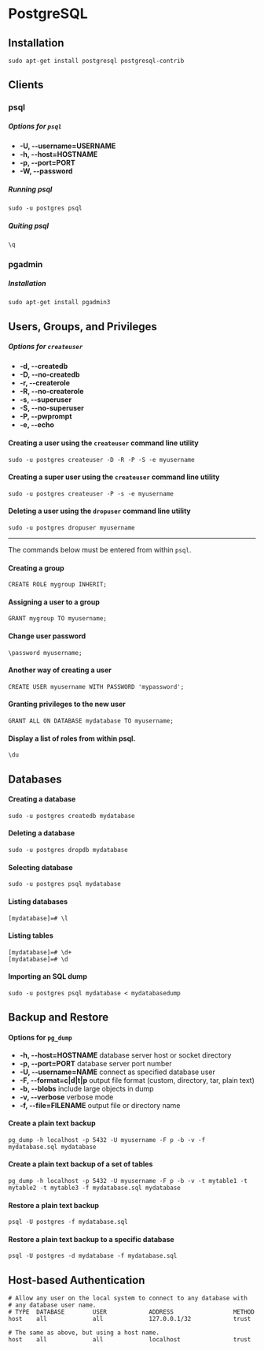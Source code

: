 PostgreSQL
==========


Installation
--------------------------------------------------
`sudo apt-get install postgresql postgresql-contrib`


Clients
--------------------------------------------------

### psql

##### Options for `psql`
*   **-U, --username=USERNAME**
*   **-h, --host=HOSTNAME**
*   **-p, --port=PORT**
*   **-W, --password**

##### Running psql
`sudo -u postgres psql`

##### Quiting psql
`\q`


### pgadmin

##### Installation
`sudo apt-get install pgadmin3`


Users, Groups, and Privileges
--------------------------------------------------

##### Options for `createuser`
*   **-d, --createdb**
*   **-D, --no-createdb**
*   **-r, --createrole**
*   **-R, --no-createrole**
*   **-s, --superuser**
*   **-S, --no-superuser**
*   **-P, --pwprompt**
*   **-e, --echo**

#### Creating a user using the `createuser` command line utility
`sudo -u postgres createuser -D -R -P -S -e myusername`

#### Creating a super user using the `createuser` command line utility
`sudo -u postgres createuser -P -s -e myusername`

#### Deleting a user using the `dropuser` command line utility
`sudo -u postgres dropuser myusername`

__________________________________________________

The commands below must be entered from within `psql`.

#### Creating a group
`CREATE ROLE mygroup INHERIT;`

#### Assigning a user to a group
`GRANT mygroup TO myusername;`

#### Change user password
`\password myusername;`

#### Another way of creating a user
`CREATE USER myusername WITH PASSWORD 'mypassword';`

#### Granting privileges to the new user
`GRANT ALL ON DATABASE mydatabase TO myusername;`


#### Display a list of roles from within psql.
`\du`


Databases
--------------------------------------------------

#### Creating a database
`sudo -u postgres createdb mydatabase`

#### Deleting a database
`sudo -u postgres dropdb mydatabase`

#### Selecting database
`sudo -u postgres psql mydatabase`

#### Listing databases
`[mydatabase]=# \l`

#### Listing tables
    [mydatabase]=# \d+
    [mydatabase]=# \d

#### Importing an SQL dump
`sudo -u postgres psql mydatabase < mydatabasedump`


Backup and Restore
--------------------------------------------------

#### Options for `pg_dump`
*   **-h, --host=HOSTNAME**      database server host or socket directory
*   **-p, --port=PORT**          database server port number
*   **-U, --username=NAME**      connect as specified database user
*   **-F, --format=c|d|t|p**     output file format (custom, directory, tar, plain text)
*   **-b, --blobs**              include large objects in dump
*   **-v, --verbose**            verbose mode
*   **-f, --file=FILENAME**      output file or directory name

#### Create a plain text backup
`pg_dump -h localhost -p 5432 -U myusername -F p -b -v -f mydatabase.sql mydatabase`

#### Create a plain text backup of a set of tables
`pg_dump -h localhost -p 5432 -U myusername -F p -b -v -t mytable1 -t mytable2 -t mytable3 -f mydatabase.sql mydatabase`

#### Restore a plain text backup
`psql -U postgres -f mydatabase.sql`

#### Restore a plain text backup to a specific database
`psql -U postgres -d mydatabase -f mydatabase.sql`


Host-based Authentication
--------------------------------------------------

    # Allow any user on the local system to connect to any database with
    # any database user name.
    # TYPE  DATABASE        USER            ADDRESS                 METHOD
    host    all             all             127.0.0.1/32            trust

    # The same as above, but using a host name.
    host    all             all             localhost               trust